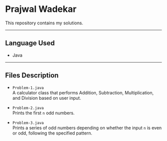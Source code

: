 # Prajwal Wadekar

This repository contains my solutions.

---

## Language Used

- Java

---

## Files Description

- `Problem-1.java`  
  A calculator class that performs Addition, Subtraction, Multiplication, and Division based on user input.

- `Problem-2.java`  
  Prints the first `n` odd numbers.

- `Problem-3.java`  
  Prints a series of odd numbers depending on whether the input `n` is even or odd, following the specified pattern.


